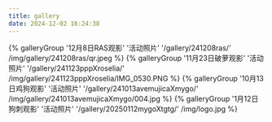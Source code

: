 ```yaml
---
title: gallery
date: 2024-12-02 16:24:38
---
```

<div class="gallery-group-main">

[//]: # (20250112mygoXtgtg)
[//]: # ({% galleryGroup '3月22日BangdreamOnly' '活动照片' '/gallery/250322bangdreamonly/' /img/gallery/250322bangdreamonly/title_photo.png %})
{% galleryGroup '12月8日RAS观影' '活动照片' '/gallery/241208ras/' /img/gallery/241208ras/qr.jpeg %}
{% galleryGroup '11月23日破萝观影' '活动照片' '/gallery/241123pppXroselia/' /img/gallery/241123pppXroselia/IMG_0530.PNG %}
{% galleryGroup '10月13日鸡狗观影' '活动照片' '/gallery/241013avemujicaXmygo/' /img/gallery/241013avemujicaXmygo/004.jpg %}
{% galleryGroup '1月12日狗刺观影' '活动照片' '/gallery/20250112mygoXtgtg/' /img/logo.jpg %}
</div>
